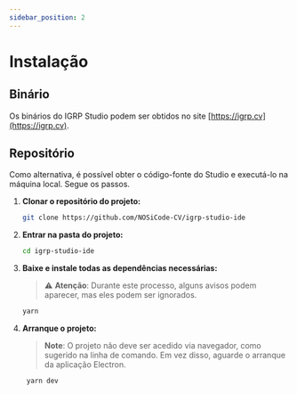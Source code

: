 ```yaml
---
sidebar_position: 2
---
```


# Instalação
## Binário

Os binários do IGRP Studio podem ser obtidos no site [https://igrp.cv](https://igrp.cv).

## Repositório

Como alternativa, é possível obter o código-fonte do Studio e executá-lo na máquina local. Segue os passos.

1. **Clonar o repositório do projeto:**

   ```bash
   git clone https://github.com/NOSiCode-CV/igrp-studio-ide

2. **Entrar na pasta do projeto:**
   ```bash
   cd igrp-studio-ide


3. **Baixe e instale todas as dependências necessárias:** 
   > ⚠️ **Atenção**: Durante este processo, alguns avisos podem aparecer, mas eles podem ser ignorados.
   ```bash
   yarn 


4. **Arranque o projeto:**
   > **Note**: O projeto não deve ser acedido via navegador, como sugerido na linha de comando. Em vez disso, aguarde o arranque da aplicação Electron.
   ```bash
    yarn dev  

